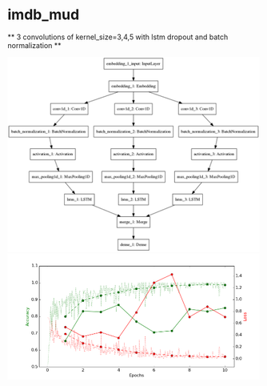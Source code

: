 # imdb_mud

** 3 convolutions of kernel_size=3,4,5 with lstm dropout and batch normalization **

![alt text](https://github.com/ayenter/imdb_mud/blob/master/model_6/m6_diagram.png)
![alt text](https://github.com/ayenter/imdb_mud/blob/master/model_6/m6_r1_e10_graph.png)